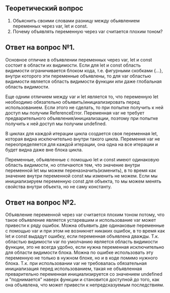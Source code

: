 ## Теоретический вопрос

1. Обьяснить своими словами разницу между обьявлением переменных через var, let и const.
2. Почему объявлять переменную через var считается плохим тоном?

## Ответ на вопрос №1.
Основное отличие в объявлении переменных через var, let и const состоит в области их видимости. 
Если для let и const область видимости ограничивается блоком кода, т.е. фигурными скобками {...}, 
внутри которого эти переменные объявлены, то для var областью видимости является область видимости 
функции или даже глобальная область видимости.

Еще одним отличием между var и let является то, что переменную let необходимо обязательно 
объявить/инициализировать перед использованием. Если этого не сделать, то при попытке получить 
к ней доступ мы получим ReferenceError. Переменная var не требует предварительного объявления/инициализации, 
поэтому при попытке получить к ней доступ мы получим undefined. 

В циклах для каждой итерации цикла создается своя переменная let, которая видна 
исключительно внутри такого цикла. Перемення var не переопределяется для каждой итерации, 
она одна на все итерации и будет видна даже вне блока цикла.

Переменные, объявленные с помощью let и const имеют одинаковую область 
видимости, но отличаются тем, что значение внутри переменной let мы можем 
переназначить(изменить), в то время как значение внутри переменной const мы 
изменить не можем. Если мы инициализируем переменную const для объекта, то мы можем 
менять свойства внутри объекта, но не саму константу.


## Ответ на вопрос №2.
Объявление переменной через  var считается плохим тоном потому, что такое объявление 
является устаревшим и использование var может привести к ряду ошибок. Можна объявить две одинаковые 
переменные с помощью var и при этом не возникнет никаких ошибок, в то время как let и const выдадут 
ошибку, если переменная объявлена дважды. Т.к. областью видимости var по умолчанию является область 
видимости функции, это не всегда удобно, если нужна переменная исключительно для области видимости блока. 
Можна по ошибке использовать эту переменную не только в нужном блоке, но и в коде помимо нужного блока. 
Т.к. при использовании var не требовалась обязательная инициализация перед использованием, такая не 
объявленная преварительно переменная инициализируется со значением undefined и "поднимается" наверх 
функции и становится доступной  до того, как она объявлена, что может привести к непредсказуемым последствиям.